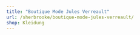 ```yaml
---
title: "Boutique Mode Jules Verreault"
url: /sherbrooke/boutique-mode-jules-verreault/
shop: Kleidung
---
```

